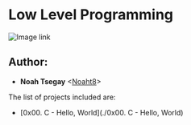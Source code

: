 # Low Level Programming

![Image link](https://icongr.am/devicon/c-original.svg?size=300&color=ff0000)


## Author:
* **Noah Tsegay** <[Noaht8](https://github.com/Noaht8)>

The list of projects included are:

* [0x00. C - Hello, World](./0x00. C - Hello, World)
